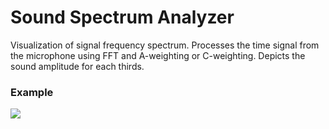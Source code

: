 # Sound Spectrum Analyzer

Visualization of signal frequency spectrum.
Processes the time signal from the microphone using FFT and A-weighting or C-weighting.
Depicts the sound amplitude for each thirds.

### Example
![](https://i.gyazo.com/f713f336ce3dcfd0751da9de172016dc.gif)  
